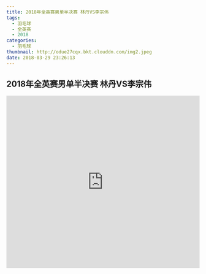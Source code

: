 ```yaml
---
title: 2018年全英赛男单半决赛 林丹VS李宗伟
tags:
  - 羽毛球
  - 全英赛
  - 2018
categories:
  - 羽毛球
thumbnail: http://odue27cqx.bkt.clouddn.com/img2.jpeg
date: 2018-03-29 23:26:13
---
```


## 2018年全英赛男单半决赛 林丹VS李宗伟

<iframe width=100% height=450 src='http://player.youku.com/embed/XMzUwMTY0OTc0MA==' frameborder=0 'allowfullscreen'></iframe>